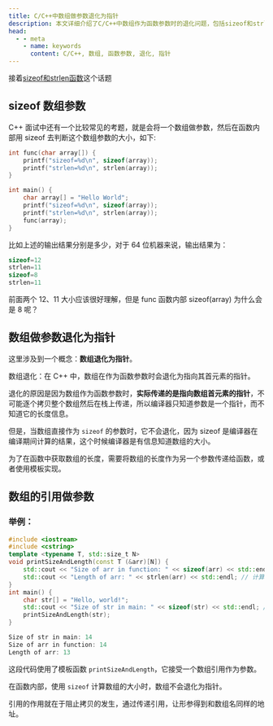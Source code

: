 ```yaml
---
title: C/C++中数组做参数退化为指针
description: 本文详细介绍了C/C++中数组作为函数参数时的退化问题，包括sizeof和strlen的使用区别、数组退化为指针的原理以及如何正确获取数组长度等重要知识点。
head:
  - - meta
    - name: keywords
      content: C/C++, 数组, 函数参数, 退化, 指针
---
```



接着[sizeof和strlen函数](https://csguide.cn/cpp/basics/sizeof_and_strlen.html)这个话题

## sizeof 数组参数

C++ 面试中还有一个比较常见的考题，就是会将一个数组做参数，然后在函数内部用 sizeof 去判断这个数组参数的大小，如下:

```cpp
int func(char array[]) {
    printf("sizeof=%d\n", sizeof(array));
    printf("strlen=%d\n", strlen(array));
}

int main() {
    char array[] = "Hello World";
    printf("sizeof=%d\n", sizeof(array));
    printf("strlen=%d\n", strlen(array));
    func(array);
}
```

比如上述的输出结果分别是多少，对于 64 位机器来说，输出结果为：

```cpp
sizeof=12
strlen=11
sizeof=8
strlen=11
```

前面两个 12、11 大小应该很好理解，但是 func 函数内部 sizeof(array) 为什么会是 8 呢？

## 数组做参数退化为指针

这里涉及到一个概念：**数组退化为指针**。

数组退化：在 C++ 中，数组在作为函数参数时会退化为指向其首元素的指针。

退化的原因是因为数组作为函数参数时，**实际传递的是指向数组首元素的指针**，不可能逐个拷贝整个数组然后在栈上传递，所以编译器只知道参数是一个指针，而不知道它的长度信息。

但是，当数组直接作为 `sizeof` 的参数时，它不会退化，因为 sizeof 是编译器在编译期间计算的结果，这个时候编译器是有信息知道数组的大小。

为了在函数中获取数组的长度，需要将数组的长度作为另一个参数传递给函数，或者使用模板实现。

## 数组的引用做参数

### 举例：

```cpp
#include <iostream>
#include <cstring>
template <typename T, std::size_t N>
void printSizeAndLength(const T (&arr)[N]) {
    std::cout << "Size of arr in function: " << sizeof(arr) << std::endl; // 计算数组的大小
    std::cout << "Length of arr: " << strlen(arr) << std::endl; // 计算字符串的长度
}
int main() {
    char str[] = "Hello, world!";
    std::cout << "Size of str in main: " << sizeof(str) << std::endl; // 计算整个字符数组的大小
    printSizeAndLength(str);
}

```

```cpp
Size of str in main: 14
Size of arr in function: 14
Length of arr: 13
```

这段代码使用了模板函数 `printSizeAndLength`，它接受一个数组引用作为参数。

在函数内部，使用 `sizeof` 计算数组的大小时，数组不会退化为指针。

引用的作用就在于阻止拷贝的发生，通过传递引用，让形参得到和数组名同样的地址。

